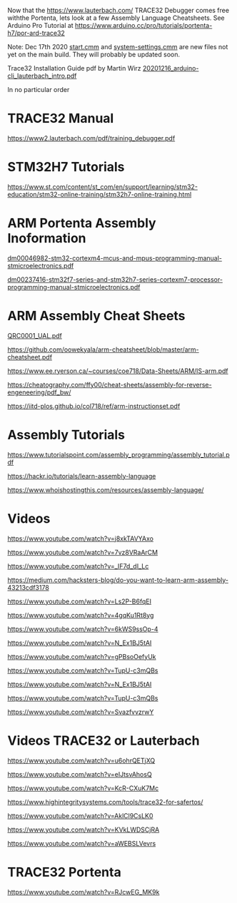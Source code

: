 Now that the https://www.lauterbach.com/ TRACE32 Debugger comes free withthe Portenta, lets look at a few Assembly Language Cheatsheets. See Arduino Pro Tutorial at https://www.arduino.cc/pro/tutorials/portenta-h7/por-ard-trace32
   


Note: Dec 17th 2020 [start.cmm](start.cmm) and [system-settings.cmm](system-settings.cmm) are new files not yet on the main build. They will probably be updated soon.

   
Trace32 Installation Guide pdf by Martin Wirz [20201216_arduino-cli_lauterbach_intro.pdf](20201216_arduino-cli_lauterbach_intro.pdf)   
   
In no particular order


# TRACE32 Manual  
https://www2.lauterbach.com/pdf/training_debugger.pdf

# STM32H7 Tutorials

https://www.st.com/content/st_com/en/support/learning/stm32-education/stm32-online-training/stm32h7-online-training.html


# ARM Portenta Assembly Inoformation
[dm00046982-stm32-cortexm4-mcus-and-mpus-programming-manual-stmicroelectronics.pdf](dm00046982-stm32-cortexm4-mcus-and-mpus-programming-manual-stmicroelectronics.pdf)

[dm00237416-stm32f7-series-and-stm32h7-series-cortexm7-processor-programming-manual-stmicroelectronics.pdf](dm00237416-stm32f7-series-and-stm32h7-series-cortexm7-processor-programming-manual-stmicroelectronics.pdf)



# ARM Assembly Cheat Sheets

[QRC0001_UAL.pdf](QRC0001_UAL.pdf)

https://github.com/oowekyala/arm-cheatsheet/blob/master/arm-cheatsheet.pdf

https://www.ee.ryerson.ca/~courses/coe718/Data-Sheets/ARM/IS-arm.pdf

https://cheatography.com/ffy00/cheat-sheets/assembly-for-reverse-engeneering/pdf_bw/

https://iitd-plos.github.io/col718/ref/arm-instructionset.pdf


# Assembly Tutorials

https://www.tutorialspoint.com/assembly_programming/assembly_tutorial.pdf


https://hackr.io/tutorials/learn-assembly-language


https://www.whoishostingthis.com/resources/assembly-language/



# Videos


https://www.youtube.com/watch?v=j8xkTAVYAxo


https://www.youtube.com/watch?v=7vz8VRaArCM

https://www.youtube.com/watch?v=_IF7d_dI_Lc

https://medium.com/hacksters-blog/do-you-want-to-learn-arm-assembly-43213cdf3178

https://www.youtube.com/watch?v=Ls2P-B6fqEI

https://www.youtube.com/watch?v=4gqKu1Rt8yg

https://www.youtube.com/watch?v=6kWS9ssOp-4

https://www.youtube.com/watch?v=N_Ex1BJ5tAI

https://www.youtube.com/watch?v=gPBsoOefyUk

https://www.youtube.com/watch?v=TupU-c3mQBs

https://www.youtube.com/watch?v=N_Ex1BJ5tAI

https://www.youtube.com/watch?v=TupU-c3mQBs

https://www.youtube.com/watch?v=SvazfvvzrwY



# Videos TRACE32 or Lauterbach

https://www.youtube.com/watch?v=u6ohrQETjXQ

https://www.youtube.com/watch?v=eIJtsvAhosQ

https://www.youtube.com/watch?v=KcR-CXuK7Mc


https://www.highintegritysystems.com/tools/trace32-for-safertos/

https://www.youtube.com/watch?v=AklCl9CsLK0

https://www.youtube.com/watch?v=KVkLWDSCjRA

https://www.youtube.com/watch?v=aWEBSLVevrs


# TRACE32 Portenta

https://www.youtube.com/watch?v=RJcwEG_MK9k











